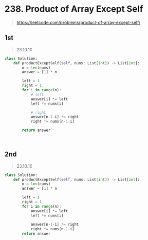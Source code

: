 # 238. Product of Array Except Self
> https://leetcode.com/problems/product-of-array-except-self/

## 1st
> 23.10.10

```py
class Solution:
    def productExceptSelf(self, nums: List[int]) -> List[int]:
        n = len(nums)
        answer = [1] * n

        left = 1
        right = 1
        for i in range(n):
            # left
            answer[i] *= left
            left *= nums[i]

            # right
            answer[n-1-i] *= right
            right *= nums[n-1-i]

        return answer

            
```

## 2nd
> 23.10.10

```py
class Solution:
    def productExceptSelf(self, nums: List[int]) -> List[int]:
        n = len(nums)
        answer = [1] * n

        left = 1
        right = 1
        for i in range(n):
            answer[i] *= left
            left *= nums[i]
            
            answer[n-1-i] *= right
            right *= nums[n-1-i]
        return answer
```